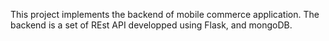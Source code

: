 This project implements the backend of mobile commerce application. The backend is a set of REst API developped using Flask, and mongoDB.
